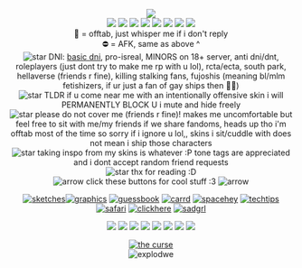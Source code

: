 
<div align="center">
 
  ![](https://komarev.com/ghpvc/?username=tboydin&label=goobers+++&color=2E9AFE&style=plastic)
  <br><img src="https://64.media.tumblr.com/796e1359c4611653b646248e93556831/f1dbe56fe71069c0-80/s250x400/6c5f7ffb46dc05cadf9d61e398cb0d714dab88ee.gifv"/>
  <img src="https://64.media.tumblr.com/92063a98215bae24fa4043a4932dd6bb/bbb680b5efce7e07-2b/s100x200/db90e35284e9342641c896af3113984ed4b44c87.gifv"/>
  <img src="https://64.media.tumblr.com/8e5d28539897e703c65c3408cbc92fb6/2a9d1e61df91f5df-bd/s100x200/3f21843699c1b8034336a1c2ae982e668bb2602b.gifv"/>
  <img src="https://images-wixmp-ed30a86b8c4ca887773594c2.wixmp.com/f/0a5f7df0-27c4-484c-b9f1-92e3d31405de/d2psch5-7502baa3-2c9c-4bc0-a7b2-f5cd258fa094.png/v1/fill/w_99,h_56/cyclops_douchebag_stamp_by_shortified_d2psch5-fullview.png?token=eyJ0eXAiOiJKV1QiLCJhbGciOiJIUzI1NiJ9.eyJzdWIiOiJ1cm46YXBwOjdlMGQxODg5ODIyNjQzNzNhNWYwZDQxNWVhMGQyNmUwIiwiaXNzIjoidXJuOmFwcDo3ZTBkMTg4OTgyMjY0MzczYTVmMGQ0MTVlYTBkMjZlMCIsIm9iaiI6W1t7ImhlaWdodCI6Ijw9NTYiLCJwYXRoIjoiXC9mXC8wYTVmN2RmMC0yN2M0LTQ4NGMtYjlmMS05MmUzZDMxNDA1ZGVcL2QycHNjaDUtNzUwMmJhYTMtMmM5Yy00YmMwLWE3YjItZjVjZDI1OGZhMDk0LnBuZyIsIndpZHRoIjoiPD05OSJ9XV0sImF1ZCI6WyJ1cm46c2VydmljZTppbWFnZS5vcGVyYXRpb25zIl19.87EnW9a-9Go-N-1hbZS_nWchBqhr8_p1TCmq-2DnlR0"/>
  <img src="https://64.media.tumblr.com/de4e776e663cf61db487964e24e3338f/bb8f3fc4a236f7ac-48/s100x200/a7d77d483e238538e59182f22dea8502305324c7.gifv"/>
  <img src="https://gifcity.carrd.co/assets/images/gallery51/4ec70734.gif?v=ef10e8f3"/>
  <img src="https://64.media.tumblr.com/7d1f41db123fca79b51117d7c763b5ca/75e09c262ea286b7-1a/s100x200/29f4d3eb2b3bdf95bd30b3f9a804df9f4295e09f.pnj"/>
  <img src="https://i.postimg.cc/wBGjqh9g/f9WMldG.gif"/>
<br>🌙 = offtab, just whisper me if i don't reply
<br> ⛔ = AFK, same as above ^
<br> ![star](https://gifcity.carrd.co/assets/images/gallery282/06583020.gif?v=238ae5e6)  DNI: <a href="https://dnicriteria.carrd.co">basic dni</a>, pro-isreal, MINORS on 18+ server, anti dni/dnt, roleplayers (just dont try to make me rp with u lol), rcta/ecta, south park, hellaverse (friends r fine), killing stalking fans, fujoshis (meaning bl/mlm fetishizers, if ur just a fan of gay ships then 🤷‍♂️)
<br>![star](https://gifcity.carrd.co/assets/images/gallery282/06583020.gif?v=238ae5e6) TLDR if u come near me with an intentionally offensive skin i will PERMANENTLY BLOCK U i mute and hide freely
<br>![star](https://gifcity.carrd.co/assets/images/gallery282/06583020.gif?v=238ae5e6) please do not cover me (friends r fine)! makes me uncomfortable but feel free to sit with me/my friends if we share fandoms, heads up tho i'm offtab most of the time so sorry if i ignore u lol,, skins i sit/cuddle with does not mean i ship those characters 
<br>![star](https://gifcity.carrd.co/assets/images/gallery282/06583020.gif?v=238ae5e6) taking inspo from my skins is whatever :P tone tags are appreciated and i dont accept random friend requests 
<br>![star](https://gifcity.carrd.co/assets/images/gallery282/06583020.gif?v=238ae5e6) thx for reading :D
<br> ![arrow](https://gifcity.carrd.co/assets/images/gallery272/3356dfef.gif?v=47652796) click these buttons for cool stuff :3 ![arrow](https://gifcity.carrd.co/assets/images/gallery272/3356dfef.gif?v=47652796)

<a href="https://sageysketches.tumblr.com/">![sketches](https://64.media.tumblr.com/6f99e0d3bfcdedeaf5cf5e4059e0a72f/3333b3b12d33a859-8d/s100x200/42c4f53cdd5d1c822d63cfab2b3cb5df02d246be.pnj)</a><a href="https://tboydin.neocities.org/graphics">![graphics](https://64.media.tumblr.com/e3425d1db5820eed6ac28af7a7426f6b/60142144b7a226d2-28/s100x200/fc06898ae57710c1ffdc6b82da8812f55090d8f5.gifv)</a> <a href="https://tboydin.atabook.org/">![guessbook](https://64.media.tumblr.com/a26e273143bd232a1aaa471bc5e41723/e2d9cbd6f35db6b6-91/s100x200/22b7a071bbfb06e6b3fda1d777d2549c72d3499f.webp)</a> <a href="https://iswsifobaaigwtsswam.carrd.co/">![carrd](https://64.media.tumblr.com/603d323a4f6002a1552cd632b4a351b4/2a9d1e61df91f5df-a5/s100x200/c27be2b4fb0d242ed126142db6bb5c9687508adc.gifv)</a> <a href="https://spacehey.com/tboydin">![spacehey](https://64.media.tumblr.com/caadba37f38c298b01364b22f70af02f/be742d7aa4f27e81-b7/s100x200/efc88b83b773d7cf8a1b203f23177d2182735c51.gifv)</a> <a href="https://www.tumblr.com/agentromanoffsir/717067981978533888/neocities-guide-why-you-should-build-your-own">![techtips](https://pixelsafari.neocities.org/buttons/2linus.gif)</a> <a href="https://pixelsafari.neocities.org/">![safari](https://pixelsafari.neocities.org/about/pixelsafari.gif)</a> <a href="https://gifcity.carrd.co/">![clickhere](https://gifcity.carrd.co/assets/images/gallery87/456c12a0.gif?v=ec51e415)</a> <a href="https://sadgrl.online/">![sadgrl](https://sadgrl.online/assets/images/buttons/sadgrlonline.gif)</a>
<br>

<img src="https://64.media.tumblr.com/9d4fdc50e6db4a04d6ccaa59cb24d63a/4d9194773d148c78-cf/s100x200/47b244454c611053c07a2b91d6ac15375bb2d620.gifv"/>
<img src="https://images-wixmp-ed30a86b8c4ca887773594c2.wixmp.com/f/fe867221-6e72-44b8-a17a-e76d29f47c9a/d1dscof-3db1da02-44f2-41d9-91c5-4e9f027f846f.gif?token=eyJ0eXAiOiJKV1QiLCJhbGciOiJIUzI1NiJ9.eyJzdWIiOiJ1cm46YXBwOjdlMGQxODg5ODIyNjQzNzNhNWYwZDQxNWVhMGQyNmUwIiwiaXNzIjoidXJuOmFwcDo3ZTBkMTg4OTgyMjY0MzczYTVmMGQ0MTVlYTBkMjZlMCIsIm9iaiI6W1t7InBhdGgiOiJcL2ZcL2ZlODY3MjIxLTZlNzItNDRiOC1hMTdhLWU3NmQyOWY0N2M5YVwvZDFkc2NvZi0zZGIxZGEwMi00NGYyLTQxZDktOTFjNS00ZTlmMDI3Zjg0NmYuZ2lmIn1dXSwiYXVkIjpbInVybjpzZXJ2aWNlOmZpbGUuZG93bmxvYWQiXX0.9Oelw69m-aEY584VhxPqtkK3yGvQ2p9bRi14pwwpWf4"/>
<img src="https://64.media.tumblr.com/c1278b3696e1d5dc70f101afd235992f/19a8f7934d4ff7d4-9b/s100x200/8adb690007613ddecc6fa9971850890c9fa3537f.gifv"/>
<img src="https://petericklover.carrd.co/assets/images/image05.png?v=79ac9d03"/>
<img src="https://64.media.tumblr.com/f9858f504a4103b755007c942647b2ed/60c5ad8adf4aa63e-96/s100x200/76aa0edf1278f492198cd0b424b33a991a28d167.pnj"/>
<img src="https://64.media.tumblr.com/3f017d5985cb869385a0ba8ee2448018/509dca664f2eb5e4-71/s100x200/a96931e62e8e96bd4217ec86e9bd625d43e7fabe.pnj"/>
<img src="https://64.media.tumblr.com/f6b4fc8818461079b524fea70ec9f761/087f7b32db4aa7d3-ba/s100x200/732f4c10a596f93f0c7b2af6d5e7c589e4a2d65c.gifv"/>
<img src="https://64.media.tumblr.com/817e9764bed275dbe2c5af74189ac01d/e624c95b8f82c774-9e/s100x200/ff58ac4b4de94fa2d093c3e85c0c84a0f8411ea9.gifv"/>

<a href="https://youtu.be/QXmpKI7GtQU?si=-aHQNLlzaUxnRnx6"/>![the curse](https://64.media.tumblr.com/a45f54486f55cfcf7ed9a81d1f392624/bf7ac84fc7adc8b2-9a/s500x750/c061b7e63aa98d4995ef52428a7b11aeb9adb9cf.pnj)</a>
<br>![explodwe](https://64.media.tumblr.com/f47d7b6130d759e0ffda251f1a0b1de5/1d55872dd145ede5-e0/s250x400/e430944e0f11e0a8526042ca2226c0a58232200f.gifv)
</div>
